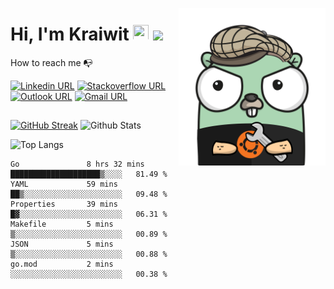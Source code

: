 [//]: # (<img align="right" width="235" src="https://github.com/arsmn/arsmn/blob/main/magician_gopher.png">)
<img align="right" width="235" src="assets/img/my_gopher.png">

# Hi, I'm Kraiwit <img src="https://media.giphy.com/media/hvRJCLFzcasrR4ia7z/giphy.gif" width="25px" height="25px"> ![](https://komarev.com/ghpvc/?username=parlarlax&label=PROFILE+VIEWS)

How to reach me :mailbox_with_no_mail:

[![Linkedin URL](https://img.shields.io/badge/LinkedIn-0077B5?style=for-the-badge&logo=linkedin&logoColor=white)](https://www.linkedin.com/in/kraiwit-tongkul-545b0b64/)
[![Stackoverflow URL](https://img.shields.io/badge/Stackoverflow-ef8236?style=for-the-badge&logo=stackoverflow&logoColor=white)](https://stackoverflow.com/users/15555894/lax-tongkul)
[![Outlook URL](https://img.shields.io/badge/Outlook-0078D4?style=for-the-badge&logo=microsoft-outlook&logoColor=white)](mailto:lax.ltk@outlook.com)
[![Gmail URL](https://img.shields.io/badge/Gmail-D14836?style=for-the-badge&logo=gmail&logoColor=white)](mailto:lax.ltk@gmail.com)




##
[![GitHub Streak](https://github-readme-streak-stats.herokuapp.com?user=parlarlax&theme=dark)](https://git.io/streak-stats)
![Github Stats](https://github-readme-stats.vercel.app/api?username=parlarlax&show_icons=true&theme=github_dark&include_all_commits=true&custom_title=GitHub%20Stats)

![Top Langs](https://github-readme-stats.vercel.app/api/top-langs/?username=parlarlax&hide=css,html&theme=github_dark&layout=compact)

<!--START_SECTION:waka-->

```text
Go               8 hrs 32 mins   ████████████████████▒░░░░   81.49 %
YAML             59 mins         ██▒░░░░░░░░░░░░░░░░░░░░░░   09.48 %
Properties       39 mins         █▓░░░░░░░░░░░░░░░░░░░░░░░   06.31 %
Makefile         5 mins          ▒░░░░░░░░░░░░░░░░░░░░░░░░   00.89 %
JSON             5 mins          ▒░░░░░░░░░░░░░░░░░░░░░░░░   00.88 %
go.mod           2 mins          ░░░░░░░░░░░░░░░░░░░░░░░░░   00.38 %
```

<!--END_SECTION:waka-->
